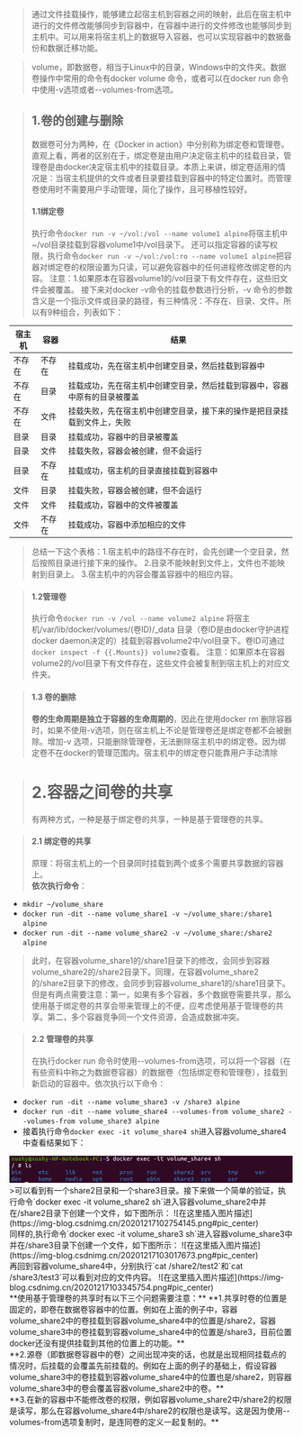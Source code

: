 ﻿>  通过文件挂载操作，能够建立起宿主机到容器之间的映射，此后在宿主机中进行的文件修改能够同步到容器中，在容器中进行的文件修改也能够同步到主机中。可以用来将宿主机上的数据导入容器，也可以实现容器中的数据备份和数据迁移功能。

>  volume，即数据卷，相当于Linux中的目录，Windows中的文件夹。数据卷操作中常用的命令有docker volume 命令，或者可以在docker run 命令中使用-v选项或者--volumes-from选项。

> ## 1.卷的创建与删除
> 数据卷可分为两种，在《Docker in action》中分别称为绑定卷和管理卷。直观上看，两者的区别在于，绑定卷是由用户决定宿主机中的挂载目录，管理卷是由docker决定宿主机中的挂载目录。本质上来讲，绑定卷适用的情况是：当宿主机提供的文件或者目录要挂载到容器中的特定位置时。而管理卷使用时不需要用户手动管理，简化了操作，且可移植性较好。
> #### 1.1绑定卷<br>
> 执行命令`docker run -v ~/vol:/vol --name volume1 alpine`将宿主机中~/vol目录挂载到容器volume1中/vol目录下。
> 还可以指定容器的读写权限，执行命令`docker run -v ~/vol:/vol:ro --name volume1 alpine`把容器对绑定卷的权限设置为只读，可以避免容器中的任何进程修改绑定卷的内容。
> 注意：1.如果原本在容器volume1的/vol目录下有文件存在，这些旧文件会被覆盖。
> 接下来对docker -v命令的挂载参数进行分析，-v 命令的参数含义是一个指示文件或目录的路径，有三种情况：不存在、目录、文件。所以有9种组合，列表如下：
> 
| 宿主机 |  容器|结果  |
|--|--|--|
|不存在|不存在|挂载成功，先在宿主机中创建空目录，然后挂载到容器中|
|不存在|目录|挂载成功，先在宿主机中创建空目录，然后挂载到容器中，容器中原有的目录被覆盖 |
|不存在|文件|挂载失败，先在宿主机中创建空目录，接下来的操作是把目录挂载到文件上，失败|
| 目录 | 目录 | 挂载成功，容器中的目录被覆盖 |
| 目录 |文件|挂载失败，容器会被创建，但不会运行|
|目录|不存在|挂载成功，宿主机的目录直接挂载到容器中|
|文件| 目录|挂载失败，容器会被创建，但不会运行 |
|文件|文件|挂载成功，容器中的文件被覆盖 |
|文件|不存在|挂载成功，容器中添加相应的文件|
> 总结一下这个表格：1.宿主机中的路径不存在时，会先创建一个空目录，然后按照目录进行接下来的操作。
> 2.目录不能映射到文件上，文件也不能映射到目录上。
> 3.宿主机中的内容会覆盖容器中的相应内容。

> #### 1.2管理卷<br>
> 执行命令`docker run -v /vol --name volume2 alpine` 将宿主机/var/lib/docker/volumes/(卷ID)/_data 目录（卷ID是由docker守护进程docker daemon决定的）挂载到容器volume2中/vol目录下。卷ID可通过`docker inspect -f {{.Mounts}} volume2`查看。
> 注意：如果原本在容器volume2的/vol目录下有文件存在，这些文件会被复制到宿主机上的对应文件夹。

>#### 1.3 卷的删除
>**卷的生命周期是独立于容器的生命周期的**，因此在使用docker rm 删除容器时，如果不使用-v选项，则在宿主机上不论是管理卷还是绑定卷都不会被删除。增加-v 选项，只能删除管理卷，无法删除宿主机中的绑定卷。因为绑定卷不在docker的管理范围内。宿主机中的绑定卷只能靠用户手动清除

> # 2.容器之间卷的共享
> 有两种方式，一种是基于绑定卷的共享，一种是基于管理卷的共享。

> #### 2.1 绑定卷的共享
> 原理：将宿主机上的一个目录同时挂载到两个或多个需要共享数据的容器上。
> <br>
> **依次执行命令**：
 - `mkdir ~/volume_share`
 - `docker run -dit --name volume_share1 -v ~/volume_share:/share1 alpine`
 - `docker run -dit --name volume_share2 -v ~/volume_share:/share2 alpine`
 > 此时，在容器volume_share1的/share1目录下的修改，会同步到容器volume_share2的/share2目录下。同理，在容器volume_share2的/share2目录下的修改，会同步到容器volume_share1的/share1目录下。但是有两点需要注意：第一，如果有多个容器，多个数据卷需要共享，那么使用基于绑定卷的共享会带来管理上的不便，应考虑使用基于管理卷的共享。第二，多个容器竞争同一个文件资源，会造成数据冲突。

>#### 2.2 管理卷的共享
>在执行docker run 命令时使用--volumes-from选项，可以将一个容器（在有些资料中称之为数据卷容器）的数据卷（包括绑定卷和管理卷），挂载到新启动的容器中。依次执行以下命令：

 - `docker run -dit --name volume_share3 -v /share3 alpine`
 - `docker run -dit --name volume_share4 --volumes-from volume_share2 --volumes-from volume_share3 alpine`
 - 接着执行命令`docker exec -it volume_share4 sh`进入容器volume_share4中查看结果如下：
 <img src="image_folder/20201217102317733.png">
 >可以看到有一个share2目录和一个share3目录。接下来做一个简单的验证，执行命令`docker exec -it volume_share2 sh`进入容器volume_share2中并在/share2目录下创建一个文件，如下图所示：
 ![在这里插入图片描述](https://img-blog.csdnimg.cn/20201217102754145.png#pic_center)<br>同样的,执行命令`docker exec -it volume_share3 sh`进入容器volume_share3中并在/share3目录下创建一个文件，如下图所示：
 ![在这里插入图片描述](https://img-blog.csdnimg.cn/20201217103017673.png#pic_center)<br>再回到容器volume_share4中，分别执行`cat /share2/test2`和`cat /share3/test3`可以看到对应的文件内容。
 ![在这里插入图片描述](https://img-blog.csdnimg.cn/20201217103345754.png#pic_center)<br>**使用基于管理卷的共享时有以下三个问题需要注意：**
 **1.共享时卷的位置是固定的，即卷在数据卷容器中的位置。例如在上面的例子中，容器volume_share2中的卷挂载到容器volume_share4中的位置是/share2，容器volume_share3中的卷挂载到容器volume_share4中的位置是/share3，目前位置docker还没有提供挂载到其他的位置上的功能。**<br>
 **2.源卷（即数据卷容器中的卷）之间出现冲突的话，也就是出现相同挂载点的情况时，后挂载的会覆盖先前挂载的。例如在上面的例子的基础上，假设容器volume_share3中的卷挂载到容器volume_share4中的位置也是/share2，则容器volume_share3中的卷会覆盖容器volume_share2中的卷。**<br>
 **3.在新的容器中不能修改卷的权限，例如容器volume_share2中/share2的权限是读写，那么在容器volume_share4中/share2的权限也是读写。这是因为使用--volumes-from选项复制时，是连同卷的定义一起复制的。**





